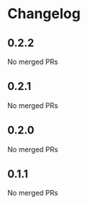 # Changelog

<!-- <START NEW CHANGELOG ENTRY> -->

## 0.2.2

No merged PRs

<!-- <END NEW CHANGELOG ENTRY> -->

## 0.2.1

No merged PRs

## 0.2.0

No merged PRs

## 0.1.1

No merged PRs
